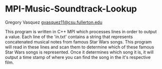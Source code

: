 # MPI-Music-Soundtrack-Lookup
Gregory Vasquez gvasquez11@csu.fullerton.edu

This program is written in C++ MPI which processes lines in order to output a value.
Each line of the 'in.txt' contains a string that represents concatenated musical notes from
famous Star Wars songs. This program will read in these lines and scan them to determine
which of these famous Star Wars songs is represented. Once it determines which song it is,
it will output a time stamp of where you can find the song in the it's respective film. 

